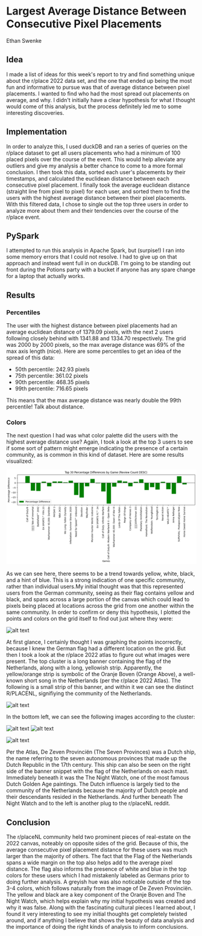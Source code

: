 # Largest Average Distance Between Consecutive Pixel Placements
Ethan Swenke

## Idea
I made a list of ideas for this week's report to try and find something unique about the r/place 2022 data set, and the one that ended up being the most fun and informative to pursue was that of average distance between pixel placements. I wanted to find who had the most spread out placements on average, and why. I didn't initially have a clear hypothesis for what I thought would come of this analysis, but the process definitely led me to some interesting discoveries. 

## Implementation
In order to analyze this, I used duckDB and ran a series of queries on the r/place dataset to get all users placements who had a minimum of 100 placed pixels over the course of the event. This would help alleviate any outliers and give my analysis a better chance to come to a more formal conclusion. I then took this data, sorted each user's placements by their timestamps, and calculated the euclidean distance between each consecutive pixel placement. I finally took the average euclidean distance (straight line from pixel to pixel) for each user, and sorted them to find the users with the highest average distance between their pixel placements. With this filtered data, I chose to single out the top three users in order to analyze more about them and their tendencies over the course of the r/place event.

## PySpark
I attempted to run this analysis in Apache Spark, but (surpise!) I ran into some memory errors that I could not resolve. I had to give up on that approach and instead went full in on duckDB. I'm going to be standing out front during the Potions party with a bucket if anyone has any spare change for a laptop that actually works.

## Results
### Percentiles
The user with the highest distance between pixel placements had an average euclidean distance of 1379.09 pixels, with the next 2 users following closely behind with 1341.88 and 1334.70 respectively. The grid was 2000 by 2000 pixels, so the max average distance was 69% of the max axis length (nice). Here are some percentiles to get an idea of the spread of this data:
- 50th percentile: 242.93 pixels
- 75th percentile: 361.02 pixels
- 90th percentile: 468.35 pixels
- 99th percentile: 716.65 pixels

This means that the max average distance was nearly double the 99th percentile! Talk about distance.

### Colors
The next question I had was what color palette did the users with the highest average distance use? Again, I took a look at the top 3 users to see if some sort of pattern might emerge indicating the presence of a certain community, as is common in this kind of dataset. Here are some results visualized:

![alt text](image.png)

As we can see here, there seems to be a trend towards yellow, white, black, and a hint of blue. This is a strong indication of one specific community, rather than individual users.My initial thought was that this represented users from the German community, seeing as their flag contains yellow and black, and spans across a large portion of the canvas which could lead to pixels being placed at locations across the grid from one another within the same community. In order to confirm or deny this hypothesis, I plotted the points and colors on the grid itself to find out just where they were:

![alt text](image-1.png)

At first glance, I certainly thought I was graphing the points incorrectly, because I knew the German flag had a different location on the grid. But then I took a look at the r/place 2022 atlas to figure out what images were present. The top cluster is a long banner containing the flag of the Netherlands, along with a long, yellowish strip. Apparently, the yellow/orange strip is symbolic of the Oranje Boven (Orange Above), a well-known short song in the Netherlands (per the r/place 2022 Atlas). The following is a small strip of this banner, and within it we can see the distinct R/PLACENL, signifiying the community of the Netherlands.

![alt text](image-3.png)

In the bottom left, we can see the following images according to the cluster:

![alt text](image-4.png)
![alt text](image-5.png)

![alt text](image-6.png)

Per the Atlas, De Zeven Provinciën (The Seven Provinces) was a Dutch ship, the name referring to the seven autonomous provinces that made up the Dutch Republic in the 17th century. This ship can also be seen on the right side of the banner snippet with the flag of the Netherlands on each mast. Immediately beneath it was the The Night Watch, one of the most famous Dutch Golden Age paintings. The Dutch influence is largely tied to the community of the Netherlands because the majority of Dutch people and their descendants resided in the Netherlands. And further beneath The Night Watch and to the left is another plug to the r/placeNL reddit.

## Conclusion
The r/placeNL community held two prominent pieces of real-estate on the 2022 canvas, noteably on opposite sides of the grid. Because of this, the average consecutive pixel placement distance for these users was much larger than the majority of others. The fact that the Flag of the Netherlands spans a wide margin on the top also helps add to the average pixel distance. The flag also informs the presence of white and blue in the top colors for these users which I had mistakenly labeled as Germans prior to doing further analysis. A greyish hue was also noticable outside of the top 3-4 colors, which follows naturally from the image of De Zeven Provinciën. The yellow and black are a key component of the Oranje Boven and The Night Watch, which helps explain why my initial hypothesis was created and why it was false. Along with the fascinating cultural pieces I learned about, I found it very interesting to see my initial thoughts get completely twisted around, and if anything I believe that shows the beauty of data analysis and the importance of doing the right kinds of analysis to inform conclusions.